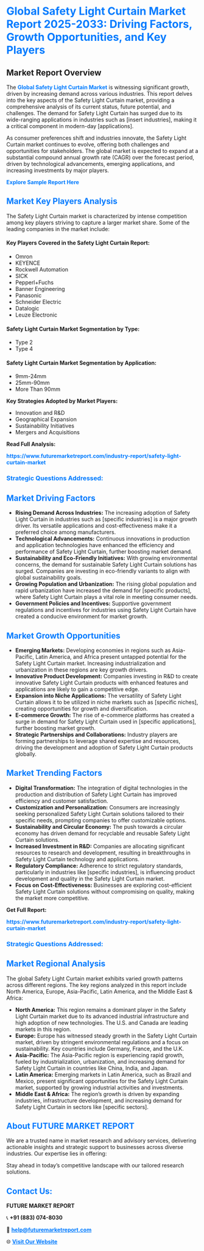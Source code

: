 <h1 style="color: #007BFF;">Global Safety Light Curtain Market Report 2025-2033: Driving Factors, Growth Opportunities, and Key Players</h1>

<section id="overview">
<h2>Market Report Overview</h2>
<p>The <a href="https://www.futuremarketreport.com/industry-report/safety-light-curtain-market" style="color: #007BFF; text-decoration: none;"><strong>Global Safety Light Curtain Market</strong></a> is witnessing significant growth, driven by increasing demand across various industries. This report delves into the key aspects of the Safety Light Curtain market, providing a comprehensive analysis of its current status, future potential, and challenges. The demand for Safety Light Curtain has surged due to its wide-ranging applications in industries such as [insert industries], making it a critical component in modern-day [applications].</p>
<p>As consumer preferences shift and industries innovate, the Safety Light Curtain market continues to evolve, offering both challenges and opportunities for stakeholders. The global market is expected to expand at a substantial compound annual growth rate (CAGR) over the forecast period, driven by technological advancements, emerging applications, and increasing investments by major players.</p>
</section>

<section id="overview">
<p><a href="https://www.futuremarketreport.com/request-sample/reportId=103110" style="color: #007BFF; text-decoration: none;"><strong>Explore Sample Report Here</strong></a></p>
</section>

<section id="key-players">
<h2 style="color: #007BFF;">Market Key Players Analysis</h2>
<p>The Safety Light Curtain market is characterized by intense competition among key players striving to capture a larger market share. Some of the leading companies in the market include:</p>
<h4>Key Players Covered in the Safety Light Curtain Report:</h4>
<ul><li>Omron</li><li>KEYENCE</li><li>Rockwell Automation</li><li>SICK</li><li>Pepperl+Fuchs</li><li>Banner Engineering</li><li>Panasonic</li><li>Schneider Electric</li><li>Datalogic</li><li>Leuze Electronic</li></ul>
<h4>Safety Light Curtain Market Segmentation by Type:</h4>
<ul><li>Type 2</li><li>Type 4</li></ul>

<h4>Safety Light Curtain Market Segmentation by Application:</h4>
<ul><li>9mm-24mm</li><li>25mm-90mm</li><li>More Than 90mm</li></ul>
<p><strong>Key Strategies Adopted by Market Players:</strong></p>
<ul>
<li>Innovation and R&D</li>
<li>Geographical Expansion</li>
<li>Sustainability Initiatives</li>
<li>Mergers and Acquisitions</li>
</ul>
</section>

<section>
<p><strong>Read Full Analysis: </strong></p><a href="https://www.futuremarketreport.com/industry-report/safety-light-curtain-market" style="color: #007BFF; text-decoration: none;"><strong>https://www.futuremarketreport.com/industry-report/safety-light-curtain-market</strong></a>
<h3 style="color: #007BFF;">Strategic Questions Addressed:</h3>
</section>

<section id="driving-factors">
<h2 style="color: #007BFF;">Market Driving Factors</h2>
<ul>
<li><strong>Rising Demand Across Industries:</strong> The increasing adoption of Safety Light Curtain in industries such as [specific industries] is a major growth driver. Its versatile applications and cost-effectiveness make it a preferred choice among manufacturers.</li>
<li><strong>Technological Advancements:</strong> Continuous innovations in production and application technologies have enhanced the efficiency and performance of Safety Light Curtain, further boosting market demand.</li>
<li><strong>Sustainability and Eco-Friendly Initiatives:</strong> With growing environmental concerns, the demand for sustainable Safety Light Curtain solutions has surged. Companies are investing in eco-friendly variants to align with global sustainability goals.</li>
<li><strong>Growing Population and Urbanization:</strong> The rising global population and rapid urbanization have increased the demand for [specific products], where Safety Light Curtain plays a vital role in meeting consumer needs.</li>
<li><strong>Government Policies and Incentives:</strong> Supportive government regulations and incentives for industries using Safety Light Curtain have created a conducive environment for market growth.</li>
</ul>
</section>

<section id="growth-opportunities">
<h2 style="color: #007BFF;">Market Growth Opportunities</h2>
<ul>
<li><strong>Emerging Markets:</strong> Developing economies in regions such as Asia-Pacific, Latin America, and Africa present untapped potential for the Safety Light Curtain market. Increasing industrialization and urbanization in these regions are key growth drivers.</li>
<li><strong>Innovative Product Development:</strong> Companies investing in R&D to create innovative Safety Light Curtain products with enhanced features and applications are likely to gain a competitive edge.</li>
<li><strong>Expansion into Niche Applications:</strong> The versatility of Safety Light Curtain allows it to be utilized in niche markets such as [specific niches], creating opportunities for growth and diversification.</li>
<li><strong>E-commerce Growth:</strong> The rise of e-commerce platforms has created a surge in demand for Safety Light Curtain used in [specific applications], further boosting market growth.</li>
<li><strong>Strategic Partnerships and Collaborations:</strong> Industry players are forming partnerships to leverage shared expertise and resources, driving the development and adoption of Safety Light Curtain products globally.</li>
</ul>
</section>

<section id="trending-factors">
<h2 style="color: #007BFF;">Market Trending Factors</h2>
<ul>
<li><strong>Digital Transformation:</strong> The integration of digital technologies in the production and distribution of Safety Light Curtain has improved efficiency and customer satisfaction.</li>
<li><strong>Customization and Personalization:</strong> Consumers are increasingly seeking personalized Safety Light Curtain solutions tailored to their specific needs, prompting companies to offer customizable options.</li>
<li><strong>Sustainability and Circular Economy:</strong> The push towards a circular economy has driven demand for recyclable and reusable Safety Light Curtain solutions.</li>
<li><strong>Increased Investment in R&D:</strong> Companies are allocating significant resources to research and development, resulting in breakthroughs in Safety Light Curtain technology and applications.</li>
<li><strong>Regulatory Compliance:</strong> Adherence to strict regulatory standards, particularly in industries like [specific industries], is influencing product development and quality in the Safety Light Curtain market.</li>
<li><strong>Focus on Cost-Effectiveness:</strong> Businesses are exploring cost-efficient Safety Light Curtain solutions without compromising on quality, making the market more competitive.</li>
</ul>
</section>

<section>
<p><strong>Get Full Report: </strong></p><a href="https://www.futuremarketreport.com/industry-report/safety-light-curtain-market" style="color: #007BFF; text-decoration: none;"><strong>https://www.futuremarketreport.com/industry-report/safety-light-curtain-market</strong></a>
<h3 style="color: #007BFF;">Strategic Questions Addressed:</h3>
</section>


<section id="regional-analysis">
<h2 style="color: #007BFF;">Market Regional Analysis</h2>
<p>The global Safety Light Curtain market exhibits varied growth patterns across different regions. The key regions analyzed in this report include North America, Europe, Asia-Pacific, Latin America, and the Middle East & Africa:</p>
<ul>
<li><strong>North America:</strong> This region remains a dominant player in the Safety Light Curtain market due to its advanced industrial infrastructure and high adoption of new technologies. The U.S. and Canada are leading markets in this region.</li>
<li><strong>Europe:</strong> Europe has witnessed steady growth in the Safety Light Curtain market, driven by stringent environmental regulations and a focus on sustainability. Key countries include Germany, France, and the U.K.</li>
<li><strong>Asia-Pacific:</strong> The Asia-Pacific region is experiencing rapid growth, fueled by industrialization, urbanization, and increasing demand for Safety Light Curtain in countries like China, India, and Japan.</li>
<li><strong>Latin America:</strong> Emerging markets in Latin America, such as Brazil and Mexico, present significant opportunities for the Safety Light Curtain market, supported by growing industrial activities and investments.</li>
<li><strong>Middle East & Africa:</strong> The region’s growth is driven by expanding industries, infrastructure development, and increasing demand for Safety Light Curtain in sectors like [specific sectors].</li>
</ul>
</section>

<footer>
<h2 style="color: #007BFF;">About FUTURE MARKET REPORT</h2>
<p>We are a trusted name in market research and advisory services, delivering actionable insights and strategic support to businesses across diverse industries. Our expertise lies in offering:</p>

<p>Stay ahead in today’s competitive landscape with our tailored research solutions.</p>

<h2 style="color: #007BFF;">Contact Us:</h2>
<p><strong>FUTURE MARKET REPORT</strong></p>
<p>📞 <strong>+91 (883) 074-8030</strong></p>
<p>📧 <strong><a href="mailto:help@futuremarketreport.com" style="color: #007BFF;">help@futuremarketreport.com</a></strong></p>
<p>🌐 <strong><a href="https://www.futuremarketreport.com/" style="color: #007BFF;">Visit Our Website</a></strong></p>
</footer>
